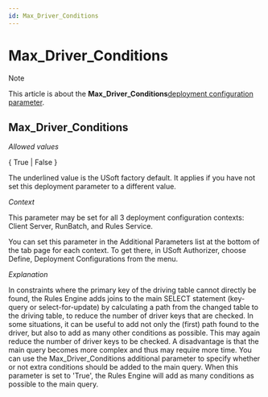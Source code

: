 ```yaml
---
id: Max_Driver_Conditions
---
```


# Max_Driver_Conditions



> [!NOTE]
> This article is about the **Max_Driver_Conditions**[deployment configuration parameter](/docs/Authorisation%20and%20access/Deployment%20configurations/Deployment%20configuration%20parameters.md).

## **Max_Driver_Conditions**

*Allowed values*

{ True \| False }

The underlined value is the USoft factory default. It applies if you have not set this deployment parameter to a different value.

*Context*

This parameter may be set for all 3 deployment configuration contexts: Client Server, RunBatch, and Rules Service.

You can set this parameter in the Additional Parameters list at the bottom of the tab page for each context. To get there, in USoft Authorizer, choose Define, Deployment Configurations from the menu.

*Explanation*

In constraints where the primary key of the driving table cannot directly be found, the Rules Engine adds joins to the main SELECT statement (key-query or select-for-update) by calculating a path from the changed table to the driving table, to reduce the number of driver keys that are checked. In some situations, it can be useful to add not only the (first) path found to the driver, but also to add as many other conditions as possible. This may again reduce the number of driver keys to be checked. A disadvantage is that the main query becomes more complex and thus may require more time. You can use the Max_Driver_Conditions additional parameter to specify whether or not extra conditions should be added to the main query.
When this parameter is set to 'True', the Rules Engine will add as many conditions as possible to the main query.